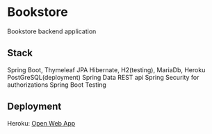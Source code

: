 # Bookstore
Bookstore backend application

## Stack
Spring Boot, Thymeleaf
JPA Hibernate, H2(testing), MariaDb, Heroku PostGreSQL(deployment)
Spring Data REST api
Spring Security for authorizations
Spring Boot Testing

## Deployment 
Heroku: [Open Web App](https://tan-bookstore-backend-app.herokuapp.com/)
